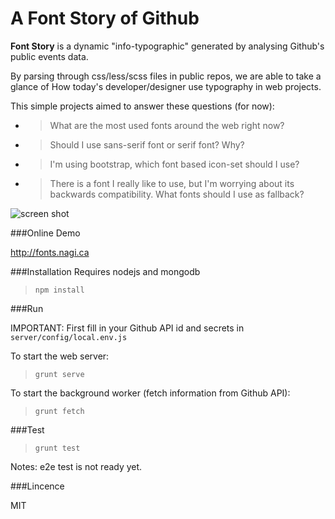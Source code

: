 A Font Story of Github
========================

**Font Story** is a dynamic "info-typographic" generated by analysing Github's public events data.

By parsing through css/less/scss files in public repos, we are able to take a glance of How today's developer/designer use typography in web projects.

This simple projects aimed to answer these questions (for now):

- > What are the most used fonts around the web right now?
- > Should I use sans-serif font or serif font? Why?
- > I'm using bootstrap, which font based icon-set should I use?
- > There is a font I really like to use, but I'm worrying about its backwards compatibility. What fonts should I use as fallback?

![screen shot](http://nagi.ca/u/fonts_nagi_ca.png "screen shot")


###Online Demo

http://fonts.nagi.ca


###Installation
Requires nodejs and mongodb

> ```npm install```

###Run

IMPORTANT: First fill in your Github API id and secrets in `server/config/local.env.js`

To start the web server:

> ```grunt serve```

To start the background worker (fetch information from Github API):

> ```grunt fetch```


###Test

> ```grunt test```

Notes: e2e test is not ready yet.


###Lincence

MIT



